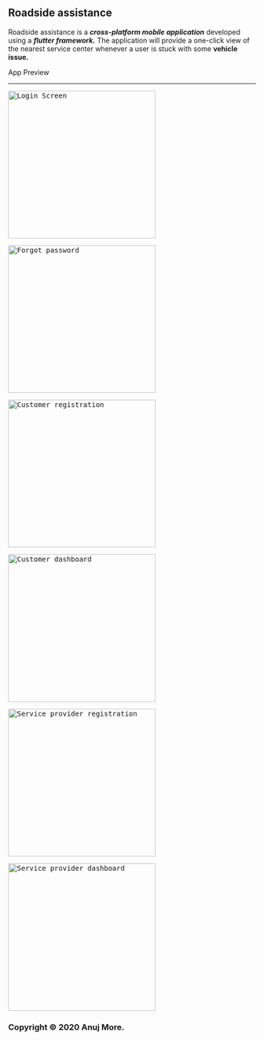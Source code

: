 ## Roadside assistance




Roadside assistance is a **_cross-platform mobile application_** developed using a **_flutter framework._** The application will provide a one-click view of the nearest service center whenever a user is stuck with some **vehicle issue.**


App Preview

---


<kbd><img src="https://user-images.githubusercontent.com/53031645/102353161-b48ec380-3fce-11eb-828b-1c7fb96bc668.jpg" width="300"  alt="Login Screen" title="Login Screen"></kbd>

<kbd><img src="https://user-images.githubusercontent.com/53031645/102353232-cb351a80-3fce-11eb-9e64-feb360527f4b.jpg" width="300" lt="Forgot password" title="Forgot password"></kbd>



<kbd><img src="https://user-images.githubusercontent.com/53031645/102353240-cc664780-3fce-11eb-865a-4129899f0562.jpg" width="300" alt="Customer registration" title="Customer Registration"></kbd>

<kbd><img src="https://user-images.githubusercontent.com/53031645/102353235-cb351a80-3fce-11eb-8750-35cf6fcfe6ba.jpg" width="300"  alt="Customer dashboard" title="Customer dashboard"></kbd>


<kbd><img src="https://user-images.githubusercontent.com/53031645/102353226-ca03ed80-3fce-11eb-8091-87b656bde79d.jpg" width="300"  alt="Service provider registration" title="Service provider registration"></kbd>

<kbd><img src="https://user-images.githubusercontent.com/53031645/102353217-c83a2a00-3fce-11eb-90fc-b58b34defdf8.jpg" width="300" alt="Service provider dashboard" title="Service provider dashboard"></kbd>










### Copyright © 2020 Anuj More.


